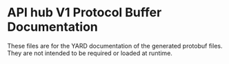 # API hub V1 Protocol Buffer Documentation

These files are for the YARD documentation of the generated protobuf files.
They are not intended to be required or loaded at runtime.
